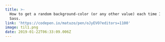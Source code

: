 ```yaml
---
title: >-
  How to get a random background-color (or any other value) each time I compile
  Sass.
link: 'https://codepen.io/matuzo/pen/oJyEVO?editors=1100'
image: til1.png
date: 2019-01-22T06:33:09.006Z
---
```


